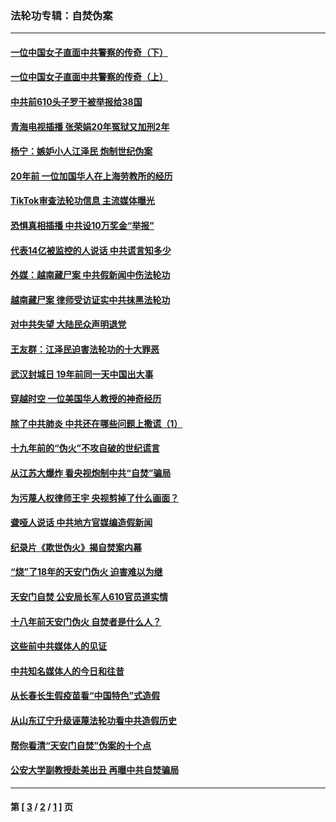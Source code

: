### 法轮功专辑：自焚伪案
---
#### [一位中国女子直面中共警察的传奇（下）](../../pages/nf5562/n12989706.md?07070430) 
#### [一位中国女子直面中共警察的传奇（上）](../../pages/nf5562/n12985072.md?07070430) 
#### [中共前610头子罗干被举报给38国](../../pages/nf5562/n12975419.md?07070430) 
#### [青海电视插播 张荣娟20年冤狱又加刑2年](../../pages/nf5562/n12738166.md?07070430) 
#### [杨宁：嫉妒小人江泽民 炮制世纪伪案](../../pages/nf5562/n12724108.md?07070430) 
#### [20年前 一位加国华人在上海劳教所的经历](../../pages/nf5562/n12707932.md?07070430) 
#### [TikTok审查法轮功信息 主流媒体曝光](../../pages/nf5562/n12362336.md?07070430) 
#### [恐惧真相插播 中共设10万奖金“举报”](../../pages/nf5562/n12306396.md?07070430) 
#### [代表14亿被监控的人说话 中共谎言知多少](../../pages/nf5562/n12297484.md?07070430) 
#### [外媒：越南藏尸案 中共假新闻中伤法轮功](../../pages/nf5562/n12264411.md?07070430) 
#### [越南藏尸案 律师受访证实中共抹黑法轮功](../../pages/nf5562/n12261878.md?07070430) 
#### [对中共失望 大陆民众声明退党](../../pages/nf5562/n12187315.md?07070430) 
#### [王友群：江泽民迫害法轮功的十大罪恶](../../pages/nf5562/n12169074.md?07070430) 
#### [武汉封城日 19年前同一天中国出大事](../../pages/nf5562/n12150901.md?07070430) 
#### [穿越时空  一位美国华人教授的神奇经历](../../pages/nf5562/n12097460.md?07070430) 
#### [除了中共肺炎 中共还在哪些问题上撒谎（1）](../../pages/nf5562/n11955770.md?07070430) 
#### [十九年前的“伪火”不攻自破的世纪谎言](../../pages/nf5562/n11813238.md?07070430) 
#### [从江苏大爆炸 看央视炮制中共“自焚”骗局](../../pages/nf5562/n11140275.md?07070430) 
#### [为污蔑人权律师王宇 央视剪掉了什么画面？](../../pages/nf5562/n11130142.md?07070430) 
#### [聋哑人说话 中共地方官媒编造假新闻](../../pages/nf5562/n11006067.md?07070430) 
#### [纪录片《欺世伪火》揭自焚案内幕](../../pages/nf5562/n11002664.md?07070430) 
#### [“烧”了18年的天安门伪火 迫害难以为继](../../pages/nf5562/n10996660.md?07070430) 
#### [天安门自焚 公安局长军人610官员道实情](../../pages/nf5562/n10997098.md?07070430) 
#### [十八年前天安门伪火 自焚者是什么人？](../../pages/nf5562/n10996556.md?07070430) 
#### [这些前中共媒体人的见证](../../pages/nf5562/n10845276.md?07070430) 
#### [中共知名媒体人的今日和往昔](../../pages/nf5562/n10843569.md?07070430) 
#### [从长春长生假疫苗看“中国特色”式造假](../../pages/nf5562/n10684053.md?07070430) 
#### [从山东辽宁升级诬蔑法轮功看中共造假历史](../../pages/nf5562/n10668272.md?07070430) 
#### [帮你看清“天安门自焚”伪案的十个点](../../pages/nf5562/n10554707.md?07070430) 
#### [公安大学副教授赴美出丑 再曝中共自焚骗局](../../pages/nf5562/n10558434.md?07070430) 

---
#### 第 [ [3](./3.md?07070430) / [2](./2.md?07070430) / [1](./1.md?07070430) ] 页
